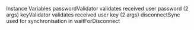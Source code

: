 Instance Variables
	passwordValidator	<BlockClosure> validates received user password (2 args)
	keyValidator	<BlockClosure> validates received user key (2 args)
	disconnectSync	<Semaphore> used for synchronisation in waitForDisconnect

